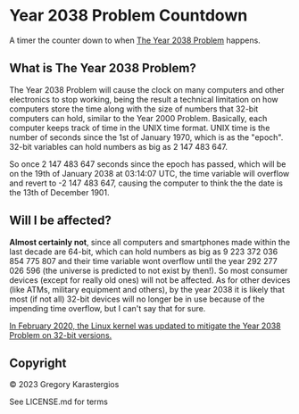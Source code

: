 # Year 2038 Problem Countdown
A timer the counter down to when [The Year 2038 Problem](https://en.wikipedia.org/wiki/Year_2038_problem) happens.

## What is The Year 2038 Problem?
The Year 2038 Problem will cause the clock on many computers and other electronics to stop working, being the result a technical limitation on how computers store the time along with the size of numbers that 32-bit computers can hold, similar to the Year 2000 Problem. Basically, each computer keeps track of time in the UNIX time format. UNIX time is the number of seconds since the 1st of January 1970, which is as the "epoch". 32-bit variables can hold numbers as big as 2 147 483 647.

So once 2 147 483 647 seconds since the epoch has passed, which will be on the 19th of January 2038 at 03:14:07 UTC, the time variable will overflow and revert to -2 147 483 647, causing the computer to think the the date is the 13th of December 1901.

## Will I be affected?
**Almost certainly not**, since all computers and smartphones made within the last decade are 64-bit, which can hold numbers as big as 9 223 372 036 854 775 807 and their time variable wont overflow until the year 292 277 026 596 (the universe is predicted to not exist by then!). So most consumer devices (except for really old ones) will not be affected. As for other devices (like ATMs, military equipment and others), by the year 2038 it is likely that most (if not all) 32-bit devices will no longer be in use because of the impending time overflow, but I can't say that for sure.

[In February 2020, the Linux kernel was updated to mitigate the Year 2038 Problem on 32-bit versions.](https://www.zdnet.com/article/linux-is-ready-for-the-end-of-time/)
## Copyright
&copy; 2023 Gregory Karastergios

See LICENSE.md for terms

